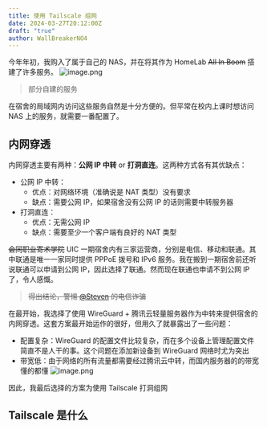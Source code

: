 ```yaml
---
title: 使用 Tailscale 组网
date: 2024-03-27T20:12:00Z
draft: "true"
author: WallBreakerNO4
---
```


今年年初，我购入了属于自己的 NAS，并在将其作为 HomeLab ~~All In Boom~~ 搭建了许多服务。
![image.png](https://image.wall-breaker-no4.xyz/imgs/202403222130140.png#center)

> 部分自建的服务

在宿舍的局域网内访问这些服务自然是十分方便的。但平常在校内上课时想访问 NAS 上的服务，就需要一番配置了。

## 内网穿透

内网穿透主要有两种：**公网 IP 中转** or **打洞直连**。这两种方式各有其优缺点：

- 公网 IP 中转：
  - 优点：对网络环境（准确说是 NAT 类型）没有要求
  - 缺点：需要公网 IP，如果宿舍没有公网 IP 的话则需要中转服务器
- 打洞直连：
  - 优点：无需公网 IP
  - 缺点：需要至少一个客户端有良好的 NAT 类型

~~会同职业寄术学院~~ UIC 一期宿舍内有三家运营商，分别是电信、移动和联通。其中联通是唯一一家同时提供 PPPoE 拨号和 IPv6 服务。我在搬到一期宿舍前还听说联通可以申请到公网 IP，因此选择了联通。然而现在联通也申请不到公网 IP 了，令人感慨。

> ~~得出结论，警惕 [@Steven](https://blog.steven53.top/) 的电信诈骗~~

在最开始，我选择了使用 WireGuard + 腾讯云轻量服务器作为中转来提供宿舍的内网穿透。这套方案最开始运作的很好，但用久了就暴露出了一些问题：

- 配置复杂：WireGuard 的配置文件比较复杂，而在多个设备上管理配置文件简直不是人干的事。这个问题在添加新设备到 WireGuard 网络时尤为突出
- 带宽低：由于网络的所有流量都需要经过腾讯云中转，而国内服务器的的带宽懂的都懂
  ![image.png](https://image.wall-breaker-no4.xyz/imgs/20240617145838.png#center)

因此，我最后选择的方案为使用 Tailscale 打洞组网

## Tailscale 是什么
